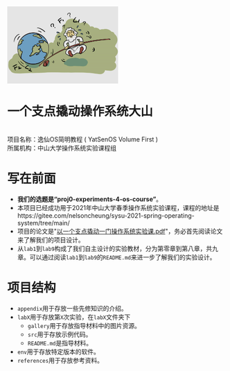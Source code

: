 <img src="gallery/summer.jpg" alt="summer" style="zoom:25%;" />

# 一个支点撬动操作系统大山

<center>
    <p align="left">
    <br>
    项目名称：逸仙OS简明教程 ( YatSenOS Volume First )<br>
    所属机构：中山大学操作系统实验课程组	
    </p>
</center>

# 写在前面

+ **我们的选题是“proj0-experiments-4-os-course”**。
+ 本项目已经成功用于2021年中山大学春季操作系统实验课程，课程的地址是https://gitee.com/nelsoncheung/sysu-2021-spring-operating-system/tree/main/
+ 项目的论文是"[以一个支点撬动一门操作系统实验课.pdf]()"，务必首先阅读论文来了解我们的项目设计。
+ 从`lab1`到`lab9`构成了我们自主设计的实验教材，分为第零章到第八章，共九章。可以通过阅读`lab1`到`lab9`的`README.md`来进一步了解我们的实验设计。

# 项目结构

+ `appendix`用于存放一些先修知识的介绍。
+ `labX`用于存放第`X`次实验，在`labX`文件夹下
  + `gallery`用于存放指导材料中的图片资源。
  + `src`用于存放示例代码。
  + `README.md`是指导材料。
+ `env`用于存放特定版本的软件。
+ `references`用于存放参考资料。